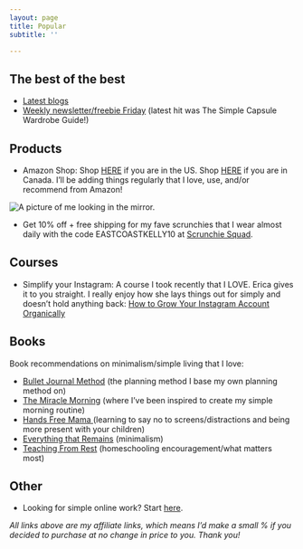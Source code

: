 ```yaml
---
layout: page
title: Popular
subtitle: ''

---
```

## The best of the best

* [Latest blogs](http://www.eastcoastkelly.com/)
* [Weekly newsletter/freebie Friday](http://eepurl.com/gYFb-r) (latest hit was The Simple Capsule Wardrobe Guide!)

## Products

* Amazon Shop: Shop [HERE](http://www.amazon.com/shop/eastcoastkelly) if you are in the US. Shop [HERE](http://www.amazon.ca/shop/eastcoastkelly) if you are in Canada. I’ll be adding things regularly that I love, use, and/or recommend from Amazon!

![A picture of me looking in the mirror.](https://www.eastcoastkelly.com/uploads/20200606_151056_0000-1.png "meinmirror")

* Get 10% off + free shipping for my fave scrunchies that I wear almost daily with the code EASTCOASTKELLY10 at [Scrunchie Squad](https://www.scrunchiesquad.com/).

## Courses

* Simplify your Instagram: A course I took recently that I LOVE. Erica gives it to you straight. I really enjoy how she lays things out for simply and doesn’t hold anything back: [How to Grow Your Instagram Account Organically](https://digital.mombreak.ca/howigrewmyinstagram/26mcq)

## Books

Book recommendations on minimalism/simple living that I love:

* [Bullet Journal Method](https://amzn.to/3fB51uF) (the planning method I base my own planning method on)
* [The Miracle Morning](https://amzn.to/398G8nw) (where I’ve been inspired to create my simple morning routine)
* [Hands Free Mama ](https://amzn.to/2BduGKX)(learning to say no to screens/distractions and being more present with your children)
* [Everything that Remains](https://amzn.to/2Cu5u3c) (minimalism)
* [Teaching From Rest](https://amzn.to/2WINMjG) (homeschooling encouragement/what matters most)

## Other

* Looking for simple online work? Start [here](https://forms.gle/v11JEewD81mxsUyf6).

_All links above are my affiliate links, which means I’d make a small % if you decided to purchase at no change in price to you. Thank you!_